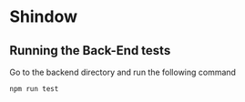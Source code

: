 # Shindow

## Running the Back-End tests

Go to the backend directory and run the following command

```bash
npm run test
```
